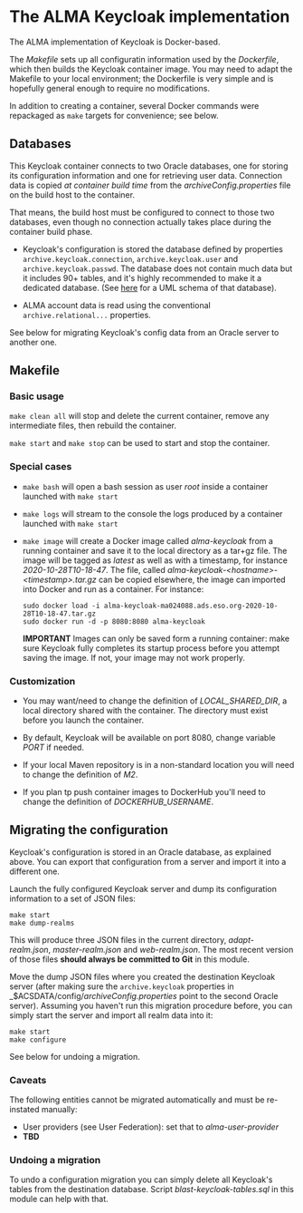 # The ALMA Keycloak implementation

The ALMA implementation of Keycloak is Docker-based.

The _Makefile_ sets up all configuratin information used by the _Dockerfile_,
which then builds the Keycloak container image. You may need to adapt the
Makefile to your local environment; the Dockerfile is very simple and is
hopefully general enough to require no modifications.

In addition to creating a container, several Docker commands were repackaged as `make` targets for convenience; see below.

## Databases

This Keycloak container connects to two Oracle databases, one for storing its
configuration information and one for retrieving user data. Connection data is
copied _at container build time_ from the _archiveConfig.properties_ file on 
the build host to the container. 

That means, the build host must be configured to connect to those two databases,
even though no connection actually takes place during the container build phase.

* Keycloak's configuration is stored the database defined by properties 
  `archive.keycloak.connection`,  `archive.keycloak.user` and 
  `archive.keycloak.passwd`. The database does not contain much data but it
  includes 90+ tables, and it's highly recommended to make it a dedicated
  database. (See [here](https://htmlpreview.github.io/?https://gist.githubusercontent.com/thomasdarimont/b1c19da5e8df747b8596e6ddcda7e36f/raw/29309467f4ea07519cf614fd74943272e7d939f4/keycloak_db_overview_4.0.0.CR1-SNAPSHOT.svg) for a UML schema of that database).

* ALMA account data is read using the conventional  `archive.relational...` 
  properties.

See below for migrating Keycloak's config data from an Oracle server to another one.

## Makefile

### Basic usage

`make clean all` will stop and delete the current container, remove
any intermediate files, then rebuild the container.

`make start` and `make stop` can be used to start and stop the container.

### Special cases

* `make bash` will open a bash session as user _root_ inside a container launched with `make start`

* `make logs` will stream to the console the logs produced by a container launched with `make start`
  
* `make image` will create a Docker image called _alma-keycloak_ from a running container 
  and save it to the local directory
  as a tar+gz file. The image will be tagged as _latest_ as well as with a timestamp, for instance
  _2020-10-28T10-18-47_. The file, called _alma-keycloak-&lt;hostname&gt;-&lt;timestamp&gt;.tar.gz_ can be copied
  elsewhere, the image can imported into Docker and run as a container. For instance:
  ```
  sudo docker load -i alma-keycloak-ma024088.ads.eso.org-2020-10-28T10-18-47.tar.gz
  sudo docker run -d -p 8080:8080 alma-keycloak
  ```
  **IMPORTANT** Images can only be saved form a running container: make sure Keycloak fully completes
  its startup process before you attempt saving the image. If not, your image may not work properly.

### Customization

* You may want/need to change the definition of _LOCAL\_SHARED\_DIR_,
a local directory shared with the container. The directory must exist
before you launch the container.

* By default, Keycloak will be available on port 8080, change
variable _PORT_ if needed.

* If your local Maven repository is in a non-standard location you will need
to change the definition of _M2_.

* If you plan tp push container images to DockerHub you'll need to change
the definition of _DOCKERHUB\_USERNAME_.

## Migrating the configuration

Keycloak's configuration is stored in an Oracle database, as explained above.
You can export that configuration from a server and import it into a different one.

Launch the fully configured Keycloak server and dump its configuration 
information to a set of JSON files:
```
make start
make dump-realms
```
This will produce three JSON files in the current directory, _adapt-realm.json_, _master-realm.json_ and _web-realm.json_. The most recent version of those files **should always be committed to Git** in this module.

Move the dump JSON files where you created the destination Keycloak server
(after making sure the `archive.keycloak` properties in
_$ACSDATA/config/_archiveConfig.properties_ point to the second Oracle server).
Assuming you haven't run this migration procedure before, you can simply start
the server and import all realm data into it:
```
make start
make configure
```
See below for undoing a migration.

### Caveats

The following entities cannot be migrated automatically and must be re-instated manually:
* User providers (see User Federation): set that to _alma-user-provider_
* **TBD**

### Undoing a migration

To undo a configuration migration you can simply delete all Keycloak's tables from the
destination database. Script _blast-keycloak-tables.sql_ in this module can help with
that.
